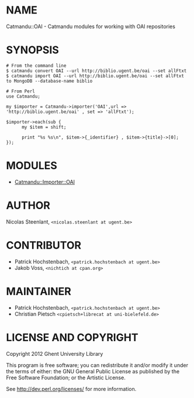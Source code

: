 # NAME

Catmandu::OAI - Catmandu modules for working with OAI repositories

# SYNOPSIS

    # From the command line
    $ catmandu convert OAI --url http://biblio.ugent.be/oai --set allFtxt
    $ catmandu import OAI --url http://biblio.ugent.be/oai --set allFtxt to MongoDB --database-name biblio

    # From Perl
    use Catmandu;

    my $importer = Catmandu->importer('OAI',url => 'http://biblio.ugent.be/oai' , set => 'allFtxt');

    $importer->each(sub {
          my $item = shift;

          print "%s %s\n", $item->{_identifier} , $item->{title}->[0];
    });

# MODULES

- [Catmandu::Importer::OAI](https://metacpan.org/pod/Catmandu::Importer::OAI)

# AUTHOR

Nicolas Steenlant, `<nicolas.steenlant at ugent.be>`

# CONTRIBUTOR

- Patrick Hochstenbach, `<patrick.hochstenbach at ugent.be>`
- Jakob Voss, `<nichtich at cpan.org>`

# MAINTAINER

- Patrick Hochstenbach, `<patrick.hochstenbach at ugent.be>`
- Christian Pietsch `<cpietsch+librecat at uni-bielefeld.de>`

# LICENSE AND COPYRIGHT

Copyright 2012 Ghent University Library

This program is free software; you can redistribute it and/or modify it
under the terms of either: the GNU General Public License as published
by the Free Software Foundation; or the Artistic License.

See http://dev.perl.org/licenses/ for more information.
